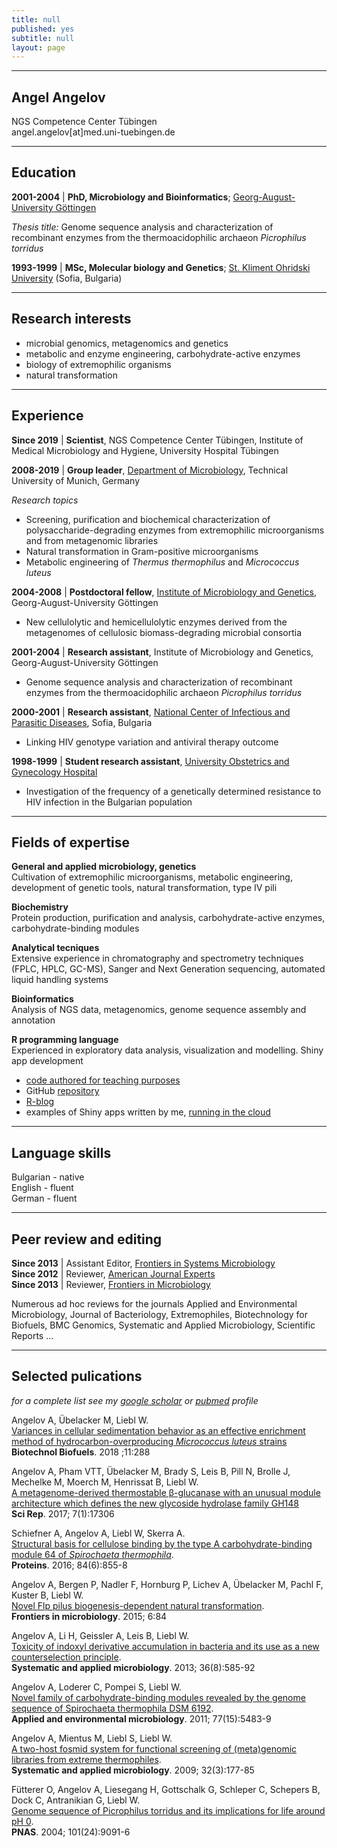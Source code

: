 ```yaml
---
title: null
published: yes
subtitle: null
layout: page
---
```




***
## Angel Angelov
NGS Competence Center Tübingen   
angel.angelov[at]med.uni-tuebingen.de
***

Education
----------------

**2001-2004** \| **PhD, Microbiology and Bioinformatics**; [Georg-August-University Göttingen](https://www.uni-goettingen.de/)

*Thesis title:* Genome sequence analysis and characterization of recombinant enzymes from the 
thermoacidophilic archaeon *Picrophilus torridus*

**1993-1999** \| **MSc, Molecular biology and Genetics**; [St. Kliment Ohridski University](https://www.uni-sofia.bg/eng) (Sofia, Bulgaria)

***

Research interests
--------------------------
  * microbial genomics, metagenomics and genetics 
  * metabolic and enzyme engineering, carbohydrate-active enzymes
  * biology of extremophilic organisms
  * natural transformation

***

Experience
-------------
**Since 2019** \| **Scientist**, NGS Competence Center Tübingen, Institute of Medical Microbiology and Hygiene, University Hospital Tübingen 

**2008-2019** \| **Group leader**, [Department of Microbiology](http://mibio.wzw.tum.de/index.php?id=4), Technical University of Munich, Germany

*Research topics*
* Screening, purification and biochemical characterization of polysaccharide-degrading enzymes from extremophilic microorganisms and from metagenomic libraries
* Natural transformation in Gram-positive microorganisms
* Metabolic engineering of *Thermus thermophilus* and *Micrococcus luteus*

**2004-2008** \| **Postdoctoral fellow**, [Institute of Microbiology and Genetics](https://www.uni-goettingen.de/en/11845.html), Georg-August-University Göttingen

* New cellulolytic and hemicellulolytic enzymes derived from the metagenomes of cellulosic biomass-degrading microbial consortia

**2001-2004** \| **Research assistant**,  Institute of Microbiology and Genetics, Georg-August-University Göttingen

* Genome sequence analysis and characterization of recombinant enzymes from the thermoacidophilic archaeon *Picrophilus torridus*

**2000-2001** \| **Research assistant**, [National Center of Infectious and Parasitic Diseases](http://www.ncipd.org), Sofia, Bulgaria

* Linking HIV genotype variation and antiviral therapy outcome

**1998-1999** \| **Student research assistant**, [University Obstetrics and Gynecology Hospital](http://maichindom.com/en/)

* Investigation of the frequency of a genetically determined resistance to HIV infection in the Bulgarian population

***

Fields of expertise
--------------------
**General and applied microbiology, genetics**  
Cultivation of extremophilic microorganisms, metabolic engineering, development of genetic tools, natural transformation, type IV pili

**Biochemistry**  
Protein production, purification and analysis, carbohydrate-active enzymes, carbohydrate-binding modules

**Analytical tecniques**  
Extensive experience in chromatography and spectrometry techniques (FPLC, HPLC, GC-MS), Sanger and Next Generation sequencing, automated liquid handling systems

**Bioinformatics**  
Analysis of NGS data, metagenomics, genome sequence assembly and annotation 

**R programming language**  
Experienced in exploratory data analysis, visualization and modelling. Shiny app development
* [code authored for teaching purposes](https://rpubs.com/angelov)
* GitHub [repository](https://github.com/angelovangel)
* [R-blog](https://angelovangel.github.io/)
* examples of Shiny apps written by me, [running in the cloud](https://angelovangel.github.io/portfolio)

***

Language skills
----------------
Bulgarian - native  
English - fluent  
German - fluent  

***

Peer review and editing
----------------------
**Since 2013** \| Assistant Editor, [Frontiers in Systems Microbiology](https://www.frontiersin.org/journals/microbiology/sections/systems-microbiology)   
**Since 2012** \| Reviewer, [American Journal Experts](https://www.aje.com)   
**Since 2013** \| Reviewer, [Frontiers in Microbiology](https://www.frontiersin.org/journals/microbiology)   

Numerous ad hoc reviews for the journals Applied and Environmental Microbiology, Journal of Bacteriology, Extremophiles, Biotechnology for Biofuels, BMC Genomics, Systematic and Applied Microbiology, Scientific Reports ...

***

Selected pulications
-----------------
*for a complete list see my [google scholar](https://scholar.google.com/citations?user=J7YO6I4AAAAJ) or [pubmed](https://www.ncbi.nlm.nih.gov/labs/bibliography/angel.angelov.1/bibliography/public/) profile*

Angelov A, Übelacker M, Liebl W.    
[Variances in cellular sedimentation behavior as an effective enrichment method of hydrocarbon-overproducing *Micrococcus luteus* strains](https://www.ncbi.nlm.nih.gov/pubmed/30377447)   
**Biotechnol Biofuels**. 2018 ;11:288

Angelov A, Pham VTT, Übelacker M, Brady S, Leis B, Pill N, Brolle J, Mechelke 
M, Moerch M, Henrissat B, Liebl W.   
[A metagenome-derived thermostable β-glucanase with an unusual module architecture which defines the new glycoside hydrolase family GH148](https://www.ncbi.nlm.nih.gov/pubmed/29229913)    
**Sci Rep**. 2017; 7(1):17306

Schiefner A, Angelov A, Liebl W, Skerra A.    
[Structural basis for cellulose binding by the type A carbohydrate-binding module 64 of *Spirochaeta thermophila*](https://www.ncbi.nlm.nih.gov/pubmed/26868291).   
**Proteins**. 2016; 84(6):855-8

Angelov A, Bergen P, Nadler F, Hornburg P, Lichev A, Übelacker M, Pachl F, Kuster
B, Liebl W.   
[Novel Flp pilus biogenesis-dependent natural transformation](https://www.ncbi.nlm.nih.gov/pubmed/25713572).   
**Frontiers in microbiology**. 2015; 6:84

Angelov A, Li H, Geissler A, Leis B, Liebl W.   
[Toxicity of indoxyl derivative accumulation in bacteria and its use as a new counterselection principle](https://www.ncbi.nlm.nih.gov/pubmed/23871391).   
**Systematic and applied microbiology**. 2013; 36(8):585-92

Angelov A, Loderer C, Pompei S, Liebl W.   
[Novel family of carbohydrate-binding modules revealed by the genome sequence of Spirochaeta thermophila DSM 6192](https://www.ncbi.nlm.nih.gov/pubmed/21685171).    
**Applied and environmental microbiology**. 2011; 77(15):5483-9

Angelov A, Mientus M, Liebl S, Liebl W.    
[A two-host fosmid system for functional screening of (meta)genomic libraries from extreme thermophiles](https://www.ncbi.nlm.nih.gov/pubmed/19285378).   
**Systematic and applied microbiology**. 2009; 32(3):177-85

Fütterer O, Angelov A, Liesegang H, Gottschalk G, Schleper C, Schepers B, Dock C, Antranikian G, Liebl W.   
[Genome sequence of Picrophilus torridus and its implications for life around pH 0](https://www.ncbi.nlm.nih.gov/pubmed/15184674).   
**PNAS**. 2004; 101(24):9091-6

